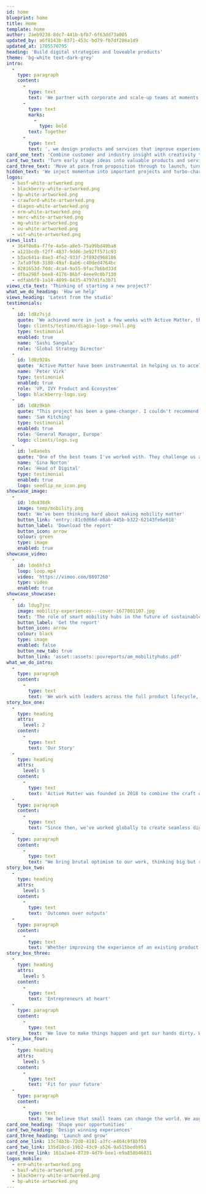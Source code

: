 ```yaml
---
id: home
blueprint: home
title: Home
template: home
author: 2aeb9238-8dc7-441b-bfb7-6f63dd73a005
updated_by: a6f8143b-8371-453c-bd79-fb7df286a1d9
updated_at: 1705570795
heading: 'Build digital strategies and loveable products'
theme: 'bg-white text-dark-grey'
intro:
  -
    type: paragraph
    content:
      -
        type: text
        text: 'We partner with corporate and scale-up teams at moments of reinvention and growth. '
      -
        type: text
        marks:
          -
            type: bold
        text: Together
      -
        type: text
        text: ', we design products and services that improve experiences, open new markets, and redefine categories.'
card_one_text: 'Combine customer and industry insight with creativity to find winning strategies'
card_two_text: 'Turn early stage ideas into valuable products and services that customers love'
card_three_text: 'Move at pace from proposition through to launch, turning unique insight into new revenue'
hidden_text: 'We inject momentum into important projects and turbo-charge your potential in weeks, not years'
logos:
  - basf-white-artworked.png
  - blackberry-white-artworked.png
  - bp-white-artworked.png
  - crawford-white-artworked.png
  - diageo-white-artworked.png
  - erm-white-artworked.png
  - merc-white-artworked.png
  - mg-white-artworked.png
  - ou-white-artworked.png
  - wit-white-artworked.png
views_list:
  - 364f0e8a-f7fe-4a5e-a8e5-75a99bd49ba8
  - a121bcdb-f2ff-4837-9dd6-3e92ff571c93
  - b3ac641a-8ae3-4fe2-933f-2f892d968186
  - 7afa9f60-3180-49af-8ab6-c40ded4764bc
  - 0281653d-7ddc-4ca4-9a55-9fac7b6bd33d
  - dfba298f-bee8-4176-86bf-4eee9c0b7130
  - edfab6f8-1a14-4099-8435-4797d1fa3b71
views_cta_text: 'Thinking of starting a new project?'
what_we_do_heading: 'How we help'
views_heading: 'Latest from the studio'
testimonials:
  -
    id: ld8z7sjd
    quote: 'We achieved more in just a few weeks with Active Matter, than we did in the previous 6-months'
    logo: clients/testimo/diagio-logo-small.png
    type: testimonial
    enabled: true
    name: 'Sashi Sangala'
    role: 'Global Strategy Director'
  -
    id: ld8z928s
    quote: 'Active Matter have been instrumental in helping us to accelerate our plans for IVY.'
    name: 'Peter Virk'
    type: testimonial
    enabled: true
    role: 'VP, IVY Product and Ecosystem'
    logo: blackberry-logo.svg
  -
    id: ld8z9kbh
    quote: "This project has been a game-changer. I couldn't recommend Active Matter highly enough"
    name: 'Sam Kitching'
    type: testimonial
    enabled: true
    role: 'General Manager, Europe'
    logo: clients/logo.svg
  -
    id: le8anebs
    quote: "One of the best teams I've worked with. They challenge us and, frankly, they get sh*t done"
    name: 'Gina Norton'
    role: 'Head of Digital'
    type: testimonial
    enabled: true
    logo: seedlip_no_icon.png
showcase_image:
  -
    id: ldn438dk
    image: temp/mobility.png
    text: 'We’ve been thinking hard about making mobility matter'
    button_link: 'entry::81c0d66d-e8ab-445b-b322-62143fe6e018'
    button_label: 'Download the report'
    button_icon: arrow
    colour: green
    type: image
    enabled: true
showcase_video:
  -
    id: ldn6hfs3
    loop: loop.mp4
    video: 'https://vimeo.com/8697260'
    type: video
    enabled: true
showcase_showcase:
  -
    id: ldug7jnc
    image: mobility-experiences---cover-1677001107.jpg
    text: 'The role of smart mobility hubs in the future of sustainable travel.'
    button_label: 'Get the report'
    button_icon: arrow
    colour: black
    type: image
    enabled: false
    button_new_tab: true
    button_link: 'asset::assets::povreports/am_mobilityhubs.pdf'
what_we_do_intro:
  -
    type: paragraph
    content:
      -
        type: text
        text: 'We work with leaders across the full product lifecycle, from shaping and validating ideas, to delivering and growing them to a commercial success.'
story_box_one:
  -
    type: heading
    attrs:
      level: 2
    content:
      -
        type: text
        text: 'Our Story'
  -
    type: heading
    attrs:
      level: 5
    content:
      -
        type: text
        text: 'Active Matter was founded in 2018 to combine the craft of a design studio with the commerciality of a management consultancy to tackle increasingly complex business challenges.'
  -
    type: paragraph
    content:
      -
        type: text
        text: "Since then, we've worked globally to create seamless digital experiences, develop world-class products, and launch new ventures for companies ranging from Fortune 100 corporations to freshly minted startups."
  -
    type: paragraph
    content:
      -
        type: text
        text: "We bring brutal optimism to our work, thinking big but remaining tethered to reality and moving at pace to create what's next."
story_box_two:
  -
    type: heading
    attrs:
      level: 5
    content:
      -
        type: text
        text: 'Outcomes over outputs'
  -
    type: paragraph
    content:
      -
        type: text
        text: 'Whether improving the experience of an existing product or launching a brand new venture, we set commercial targets for our work and measure our design outputs against them.'
story_box_three:
  -
    type: heading
    attrs:
      level: 5
    content:
      -
        type: text
        text: 'Entrepreneurs at heart'
  -
    type: paragraph
    content:
      -
        type: text
        text: 'We love to make things happen and get our hands dirty. We treat our client’s businesses like our own and often co-invest in projects for a shared upside in the future. We are also professionals who know how to go from ideas to results.'
story_box_four:
  -
    type: heading
    attrs:
      level: 5
    content:
      -
        type: text
        text: 'Fit for your future'
  -
    type: paragraph
    content:
      -
        type: text
        text: 'We believe that small teams can change the world. We augment our core team with world-class associates and specialist partners, which means that no matter what the channel, our clients always get the A-team.'
card_one_heading: 'Shape your opportunities'
card_two_heading: 'Design winning experiences'
card_three_heading: 'Launch and grow'
card_one_link: 13c74b3b-72d0-4181-a3fc-e404c9f8bf09
card_two_link: 135d10cd-19b2-43c9-a526-9a515bedb951
card_three_link: 161a2ae4-8739-4d79-bee1-e9a858b46831
logos_mobile:
  - erm-white-artworked.png
  - basf-white-artworked.png
  - blackberry-white-artworked.png
  - bp-white-artworked.png
---
```

